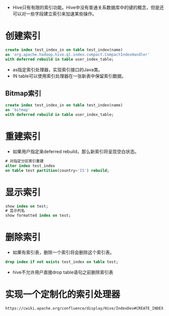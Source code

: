 
* Hive只有有限的索引功能。Hive中没有普通关系数据库中的键的概念，但是还可以对一些字段建立索引来加速某些操作。 
# 创建索引 

```sql
create index test_index_in on table test_index(name) 
as 'org.apache.hadoop.hive.ql.index.compact.CompactIndexHandler' 
with deferred rebuild in table user_index_table; 
```

* as指定索引处理器，实现索引接口的Java类。 
* IN table可以使用索引处理器在一张新表中保留索引数据。 
## Bitmap索引 

```sql
create index test_index_in on table test_index(name) 
as 'bitmap' 
with deferred rebuild in table user_index_table; 
```
# 重建索引 


* 如果用户指定来deferred rebuild，那么新索引将呈现空白状态。 
```sql
# 对指定分区索引重建 
alter index test_index 
on table test partition(country='IS') rebuild; 
```
# 显示索引 

```sql
show index on test; 
# 显示列名 
show formatted index on test; 
```
# 删除索引 


* 如果有索引表，删除一个索引将会删除这个索引表。 
```sql
drop index if not exists test_index on table test; 
```

* hive不允许用户直接drop table语句之前删除索引表 
# 实现一个定制化的索引处理器 

```plain
https://cwiki.apache.org/confluence/display/Hive/IndexDev#CREATE_INDEX 
```

